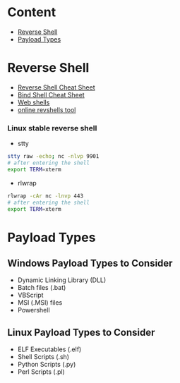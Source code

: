 # Content 
- [Reverse Shell](#reverse-shell)
- [Payload Types](#payload-types)

# Reverse Shell 
- [Reverse Shell Cheat Sheet](https://swisskyrepo.github.io/InternalAllTheThings/cheatsheets/shell-reverse-cheatsheet/)
- [Bind Shell Cheat Sheet](https://swisskyrepo.github.io/InternalAllTheThings/cheatsheets/shell-bind-cheatsheet/)
- [Web shells](https://github.com/jbarcia/Web-Shells/tree/master/laudanum)
- [online revshells tool](https://www.revshells.com/)

### Linux stable reverse shell 
- stty
```bash
stty raw -echo; nc -nlvp 9901
# after entering the shell
export TERM=xterm
```
- rlwrap
```bash
rlwrap -cAr nc -lnvp 443
# after entering the shell
export TERM=xterm
```

# Payload Types
## Windows Payload Types to Consider
- Dynamic Linking Library (DLL)
- Batch files (.bat)
- VBScript
- MSI (.MSI) files
- Powershell

## Linux Payload Types to Consider
- ELF Executables (.elf)
- Shell Scripts (.sh)
- Python Scripts (.py)
- Perl Scripts (.pl)
